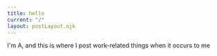 ```yaml
---
title: hello
current: "/"
layout: postLayout.njk
---
```


I'm A, and this is where I post work-related things when it occurs to me